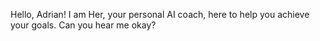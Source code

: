 Hello, Adrian! I am Her, your personal AI coach, here to help you achieve your goals. Can you hear me okay?
